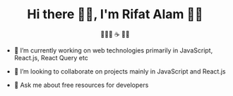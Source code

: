 <h1 align="center">Hi there 👋🏿, I'm Rifat Alam 👦🏿</h1>
<p align="center">👨🏿‍💻 ☕ 🚴🏿‍</p>

- 🔭 I’m currently working on web technologies primarily in JavaScript, React.js, React Query etc

- 👯 I’m looking to collaborate on projects mainly in JavaScript and React.js

- 💬 Ask me about free resources for developers

<!--
**rrifat/rrifat** is a ✨ _special_ ✨ repository because its `README.md` (this file) appears on your GitHub profile.

Here are some ideas to get you started:

- 🔭 I’m currently working on ...
- 🌱 I’m currently learning ...
- 👯 I’m looking to collaborate on ...
- 🤔 I’m looking for help with ...
- 💬 Ask me about ...
- 📫 How to reach me: ...
- 😄 Pronouns: ...
- ⚡ Fun fact: ...
-->
